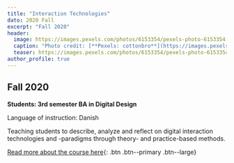 ```yaml
---
title: "Interaction Technologies"
dato: 2020 Fall
excerpt: "Fall 2020"
header:
  image: https://images.pexels.com/photos/6153354/pexels-photo-6153354.jpeg?auto=compress&cs=tinysrgb&dpr=2&h=750&w=1260
  caption: "Photo credit: [**Pexels: cottonbro**](https://images.pexels.com/photos/6153354/pexels-photo-6153354.jpeg?auto=compress&cs=tinysrgb&dpr=2&h=750&w=1260)"
  teaser: https://images.pexels.com/photos/6153354/pexels-photo-6153354.jpeg?auto=compress&cs=tinysrgb&dpr=2&h=750&w=1260
author_profile: true
---
```


## Fall 2020

**Students: 3rd semester BA in Digital Design**

Language of instruction: Danish

Teaching students to describe, analyze and reflect on digital interaction technologies and -paradigms through theory- and practice-based methods.

[Read more about the course here](https://kursuskatalog.au.dk/en/course/102169/Interaction-technologies){: .btn .btn--primary .btn--large}
